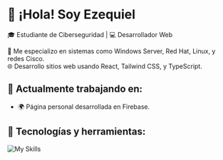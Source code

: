 # 👋 ¡Hola! Soy Ezequiel

🎓 Estudiante de Ciberseguridad | 💻 Desarrollador Web

🔐 Me especializo en sistemas como Windows Server, Red Hat, Linux, y redes Cisco.  
🌐 Desarrollo sitios web usando React, Tailwind CSS, y TypeScript.  

## 🚧 Actualmente trabajando en:
- 🌍 Página personal desarrollada en Firebase.

## 🧰 Tecnologías y herramientas:
![My Skills](https://skillicons.dev/icons?i=react,tailwind,typescript,firebase,linux,git,html,css)
